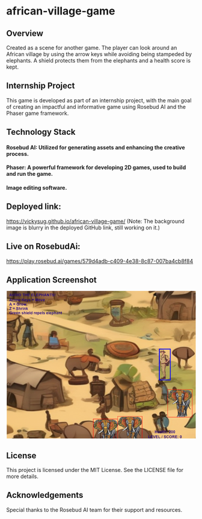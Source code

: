 # african-village-game


## Overview

Created as a scene for another game. The player can look around an African village by using the arrow keys while avoiding being stampeded by elephants. A shield protects them from the elephants and a health score is kept. 


## Internship Project

This game is developed as part of an internship project, with the main goal of creating an impactful and informative game using Rosebud AI and the Phaser game framework. 


## Technology Stack
#### Rosebud AI: Utilized for generating assets and enhancing the creative process.
#### Phaser: A powerful framework for developing 2D games, used to build and run the game.
#### Image editing software.

## Deployed link:

https://vickysug.github.io/african-village-game/  (Note: The background image is blurry in the deployed GitHub link, still working on it.)


## Live on RosebudAi:

https://play.rosebud.ai/games/579d4adb-c409-4e38-8c87-007ba4cb8f84




## Application Screenshot 

![alt text](images/start.screen.png)



## License
This project is licensed under the MIT License. See the LICENSE file for more details.

## Acknowledgements
Special thanks to the Rosebud AI team for their support and resources.


